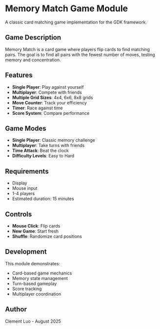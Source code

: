 # Memory Match Game Module

A classic card matching game implementation for the GDK framework.

## Game Description

Memory Match is a card game where players flip cards to find matching pairs. The goal is to find all pairs with the fewest number of moves, testing memory and concentration.

## Features

- **Single Player**: Play against yourself
- **Multiplayer**: Compete with friends
- **Multiple Grid Sizes**: 4x4, 6x6, 8x8 grids
- **Move Counter**: Track your efficiency
- **Timer**: Race against time
- **Score System**: Compare performance

## Game Modes

- **Single Player**: Classic memory challenge
- **Multiplayer**: Take turns with friends
- **Time Attack**: Beat the clock
- **Difficulty Levels**: Easy to Hard

## Requirements

- Display
- Mouse input
- 1-4 players
- Estimated duration: 15 minutes

## Controls

- **Mouse Click**: Flip cards
- **New Game**: Start fresh
- **Shuffle**: Randomize card positions

## Development

This module demonstrates:
- Card-based game mechanics
- Memory state management
- Turn-based gameplay
- Score tracking
- Multiplayer coordination

## Author

Clement Luo - August 2025 